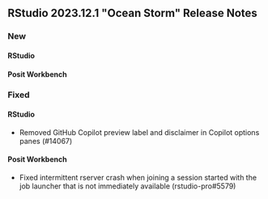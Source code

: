 ## RStudio 2023.12.1 "Ocean Storm" Release Notes

### New
#### RStudio

#### Posit Workbench

### Fixed
#### RStudio
- Removed GitHub Copilot preview label and disclaimer in Copilot options panes (#14067)

#### Posit Workbench
- Fixed intermittent rserver crash when joining a session started with the job launcher that is not immediately available (rstudio-pro#5579)
